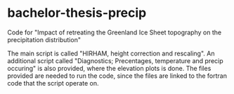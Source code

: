 # bachelor-thesis-precip
Code for "Impact of retreating the Greenland Ice Sheet topography on the precipitation distribution" 


The main script is called "HIRHAM, height correction and rescaling". 
An additional script called "Diagnostics; Precentages, temperature and precip occuring" is also provided, where the elevation plots is done. 
The files provided are needed to run the code, since the files are linked to the fortran code that the script operate on. 
